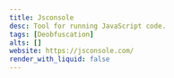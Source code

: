```yaml
---
title: Jsconsole
desc: Tool for running JavaScript code.
tags: [Deobfuscation]
alts: []
website: https://jsconsole.com/
render_with_liquid: false
---
```

